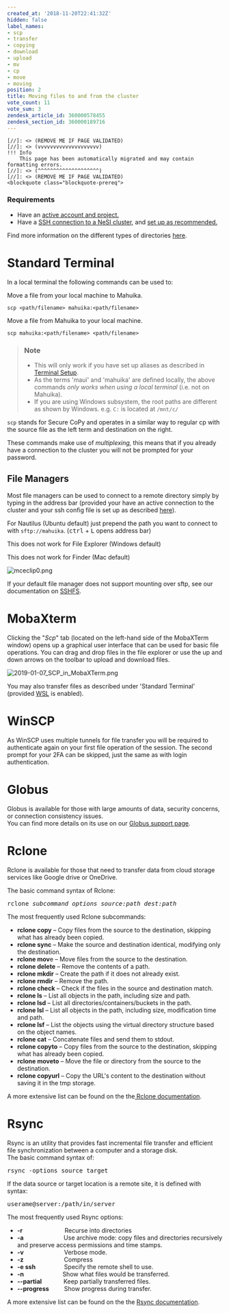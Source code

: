 ```yaml
---
created_at: '2018-11-20T22:41:32Z'
hidden: false
label_names:
- scp
- transfer
- copying
- download
- upload
- mv
- cp
- move
- moving
position: 2
title: Moving files to and from the cluster
vote_count: 11
vote_sum: 3
zendesk_article_id: 360000578455
zendesk_section_id: 360000189716
---
```



    [//]: <> (REMOVE ME IF PAGE VALIDATED)
    [//]: <> (vvvvvvvvvvvvvvvvvvvv)
    !!! Info
        This page has been automatically migrated and may contain formatting errors.
    [//]: <> (^^^^^^^^^^^^^^^^^^^^)
    [//]: <> (REMOVE ME IF PAGE VALIDATED)
    <blockquote class="blockquote-prereq">
<h3 id="prerequisites">Requirements</h3>
<ul>
<li>Have an <a href="https://support.nesi.org.nz/hc/en-gb/sections/360000196195-Accounts-Projects" target="_self">active account and project.</a>
</li>
<li>Have a <a href="https://support.nesi.org.nz/hc/en-gb/articles/360001016335" target="_self">SSH connection to a NeSI cluster</a>, and <a href="https://support.nesi.org.nz/hc/en-gb/sections/360000189696" target="_self">set up as recommended. </a>
</li>
</ul>
</blockquote>
<p>Find more information on the different types of directories <a href="https://support.nesi.org.nz/hc/en-gb/articles/360000177256" target="_self">here</a>.</p>
<h1>Standard Terminal</h1>
<p>In a local terminal the following commands can be used to:</p>
<p>Move a file from your local machine to Mahuika.</p>
<pre><code><a title="Put actual path here (no &lt;&gt;)" data-toggle="tooltip">scp &lt;path/filename&gt; mahuika:&lt;path/filename&gt;</a></code></pre>
<p>Move a file from Mahuika to your local machine.</p>
<pre><code><a title="Put actual path here (no &lt;&gt;)" data-toggle="tooltip">scp mahuika:&lt;path/filename&gt; &lt;path/filename&gt;</a></code></pre>
<blockquote class="blockquote-warning">
<h3 id="">Note</h3>
<ul>
<li>This will only work if you have set up aliases as described in <a href="https://support.nesi.org.nz/hc/en-gb/articles/360000625535-Terminal-Setup-MacOS-Linux-">Terminal Setup</a>.</li>
<li>As the terms 'maui' and 'mahuika' are defined locally, the above commands <em>only works when using a local terminal</em> (i.e. not on Mahuika).</li>
<li>If you are using Windows subsystem, the root paths are different as shown by Windows. e.g. <code>C:</code> is located at <code>/mnt/c/</code>
</li>
</ul>
</blockquote>
<p><code>scp</code> stands for Secure CoPy and operates in a similar way to regular cp with the source file as the left term and destination on the right.</p>
<p>These commands make use of <em>multiplexing, </em>this means that if you already have a connection to the cluster you will not be prompted for your password.</p>
<h2>File Managers </h2>
<p>Most file managers can be used to connect to a remote directory simply by typing in the address bar (provided your have an active connection to the cluster and your ssh config file is set up as described <a href="https://support.nesi.org.nz/hc/en-gb/articles/360000625535" target="_self">here</a>).</p>
<p>For Nautilus (Ubuntu default) just prepend the path you want to connect to with <code>sftp://mahuika</code>. (<kbd>ctrl</kbd> + <kbd>L</kbd> opens address bar)</p>
<p>This does not work for File Explorer (Windows default)</p>
<p>This does not work for Finder (Mac default)</p>
<p><img src="https://support.nesi.org.nz/hc/article_attachments/360003129656/mceclip0.png" alt="mceclip0.png"></p>
<p>If your default file manager does not support mounting over sftp, see our documentation on <a href="https://support.nesi.org.nz/hc/en-gb/articles/360000621135" target="_self">SSHFS</a>.</p>
<h1>MobaXterm</h1>
<p>Clicking the "<em>Scp</em>" tab (located on the left-hand side of the MobaXTerm window) opens up a graphical user interface that can be used for basic file operations. You can drag and drop files in the file explorer or use the up and down arrows on the toolbar to upload and download files.</p>
<p><img src="https://support.nesi.org.nz/hc/article_attachments/360001503115/2019-01-07_SCP_in_MobaXTerm.png" alt="2019-01-07_SCP_in_MobaXTerm.png"></p>
<p>You may also transfer files as described under 'Standard Terminal' (provided <a href="https://support.nesi.org.nz/hc/en-gb/articles/360001075575" target="_self">WSL</a> is enabled).</p>
<h1>WinSCP</h1>
<p>As WinSCP uses multiple tunnels for file transfer you will be required to authenticate again on your first file operation of the session. The second prompt for your 2FA can be skipped, just the same as with login authentication.</p>
<h1>Globus</h1>
<p>Globus is available for those with large amounts of data, security concerns, or connection consistency issues.<br>You can find more details on its use on our <a href="https://support.nesi.org.nz/hc/en-gb/articles/4405623380751-Data-Transfer-using-Globus-V5" target="_self">Globus support page</a>.</p>
<h1>Rclone</h1>
<p>Rclone is available for those that need to transfer data from cloud storage services like Google drive or OneDrive.</p>
<p>The basic command syntax of Rclone:</p>
<pre>rclone <em>subcommand options source:path dest:path</em></pre>
<p>The most frequently used Rclone subcommands:</p>
<ul>
<li>
<strong>rclone copy</strong> – Copy files from the source to the destination, skipping what has already been copied.</li>
<li>
<strong>rclone sync</strong> – Make the source and destination identical, modifying only the destination.</li>
<li>
<strong>rclone mov</strong>e – Move files from the source to the destination.</li>
<li>
<strong>rclone delete</strong> – Remove the contents of a path.</li>
<li>
<strong>rclone mkdir</strong> – Create the path if it does not already exist.</li>
<li>
<strong>rclone rmdir</strong> – Remove the path.</li>
<li>
<strong>rclone check</strong> – Check if the files in the source and destination match.</li>
<li>
<strong>rclone ls</strong> – List all objects in the path, including size and path.</li>
<li>
<strong>rclone lsd</strong> – List all directories/containers/buckets in the path.</li>
<li>
<strong>rclone lsl</strong> – List all objects in the path, including size, modification time and path.</li>
<li>
<strong>rclone lsf</strong> – List the objects using the virtual directory structure based on the object names.</li>
<li>
<strong>rclone cat</strong> – Concatenate files and send them to stdout.</li>
<li>
<strong>rclone copyto</strong> – Copy files from the source to the destination, skipping what has already been copied.</li>
<li>
<strong>rclone moveto</strong> – Move the file or directory from the source to the destination.</li>
<li>
<strong>rclone copyurl</strong> – Copy the URL's content to the destination without saving it in the tmp storage.</li>
</ul>
<p>A more extensive list can be found on the the<a href="https://rclone.org/docs" target="_self"> Rclone documentation</a>.</p>
<h1>Rsync</h1>
<p>Rsync <span>is an utility that provides fast incremental file transfer and efficient file synchronization between a computer and a storage disk.<br>The basic command syntax of:<br></span><span></span></p>
<pre><span>rsync -options source target</span></pre>
<p><span>If the data source or target location is a remote site, it is defined with syntax:<br></span></p>
<pre><span>userame@server:/path/in/server</span></pre>
<p>The most frequently used Rsync options:</p>
<ul>
<li>
<strong>-r</strong>                         Recurse into directories</li>
<li>
<strong>-a </strong>                       Use archive mode: copy files and directories recursively and preserve access permissions and time stamps.</li>
<li>
<strong>-v</strong>                        Verbose mode.</li>
<li>
<strong>-z</strong>                        Compress</li>
<li>
<strong>-e ssh</strong>                 Specify the remote shell to use.</li>
<li>
<strong>-n</strong>                       Show what files would be transferred.</li>
<li>
<strong>--partial</strong>             Keep partially transferred files.</li>
<li>
<strong>--progress</strong>         Show progress during transfer.</li>
</ul>
<p>A more extensive list can be found on the the <a style="background-color: #ffffff;" href="https://download.samba.org/pub/rsync/rsync.1" target="_self">Rsync documentation</a>.</p>
<p> </p>
